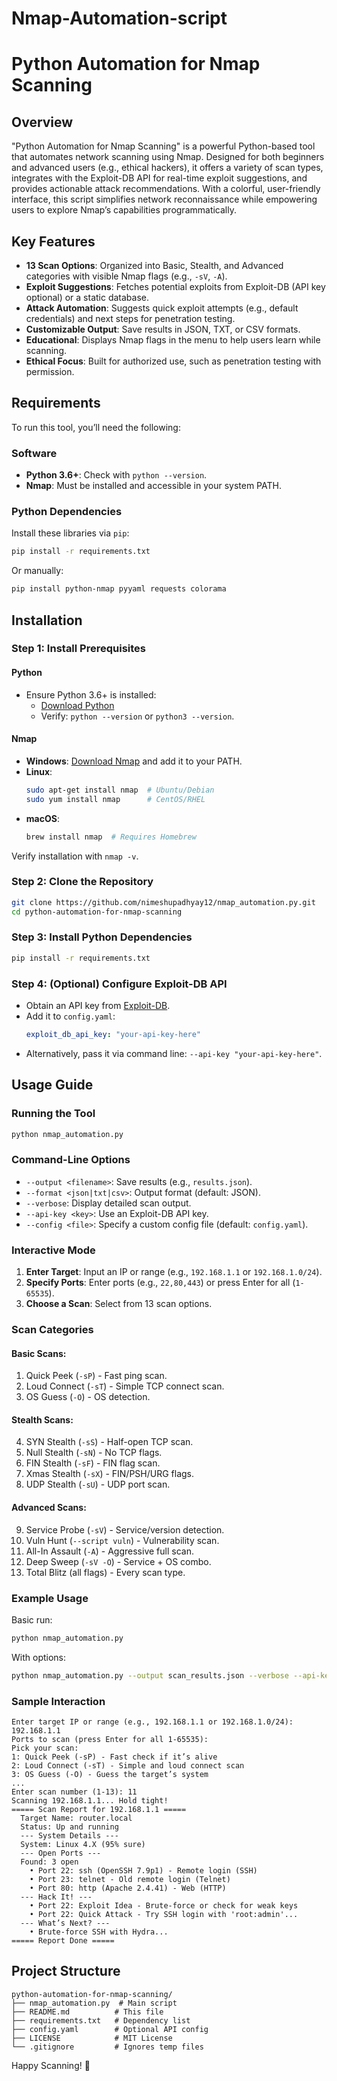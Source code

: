 # Nmap-Automation-script

# Python Automation for Nmap Scanning

## Overview
"Python Automation for Nmap Scanning" is a powerful Python-based tool that automates network scanning using Nmap. Designed for both beginners and advanced users (e.g., ethical hackers), it offers a variety of scan types, integrates with the Exploit-DB API for real-time exploit suggestions, and provides actionable attack recommendations. With a colorful, user-friendly interface, this script simplifies network reconnaissance while empowering users to explore Nmap’s capabilities programmatically.

## Key Features
- **13 Scan Options**: Organized into Basic, Stealth, and Advanced categories with visible Nmap flags (e.g., `-sV`, `-A`).
- **Exploit Suggestions**: Fetches potential exploits from Exploit-DB (API key optional) or a static database.
- **Attack Automation**: Suggests quick exploit attempts (e.g., default credentials) and next steps for penetration testing.
- **Customizable Output**: Save results in JSON, TXT, or CSV formats.
- **Educational**: Displays Nmap flags in the menu to help users learn while scanning.
- **Ethical Focus**: Built for authorized use, such as penetration testing with permission.

## Requirements
To run this tool, you’ll need the following:

### Software
- **Python 3.6+**: Check with `python --version`.
- **Nmap**: Must be installed and accessible in your system PATH.

### Python Dependencies
Install these libraries via `pip`:
```bash
pip install -r requirements.txt
```
Or manually:
```bash
pip install python-nmap pyyaml requests colorama
```

## Installation

### Step 1: Install Prerequisites
#### Python
- Ensure Python 3.6+ is installed:
  - [Download Python](https://www.python.org/downloads/)
  - Verify: `python --version` or `python3 --version`.

#### Nmap
- **Windows**: [Download Nmap](https://nmap.org/download.html) and add it to your PATH.
- **Linux**:
  ```bash
  sudo apt-get install nmap  # Ubuntu/Debian
  sudo yum install nmap      # CentOS/RHEL
  ```
- **macOS**:
  ```bash
  brew install nmap  # Requires Homebrew
  ```
Verify installation with `nmap -v`.

### Step 2: Clone the Repository
```bash
git clone https://github.com/nimeshupadhyay12/nmap_automation.py.git
cd python-automation-for-nmap-scanning
```

### Step 3: Install Python Dependencies
```bash
pip install -r requirements.txt
```

### Step 4: (Optional) Configure Exploit-DB API
- Obtain an API key from [Exploit-DB](https://www.exploit-db.com/).
- Add it to `config.yaml`:
  ```yaml
  exploit_db_api_key: "your-api-key-here"
  ```
- Alternatively, pass it via command line: `--api-key "your-api-key-here"`.

## Usage Guide

### Running the Tool
```bash
python nmap_automation.py
```

### Command-Line Options
- `--output <filename>`: Save results (e.g., `results.json`).
- `--format <json|txt|csv>`: Output format (default: JSON).
- `--verbose`: Display detailed scan output.
- `--api-key <key>`: Use an Exploit-DB API key.
- `--config <file>`: Specify a custom config file (default: `config.yaml`).

### Interactive Mode
1. **Enter Target**: Input an IP or range (e.g., `192.168.1.1` or `192.168.1.0/24`).
2. **Specify Ports**: Enter ports (e.g., `22,80,443`) or press Enter for all (`1-65535`).
3. **Choose a Scan**: Select from 13 scan options.

### Scan Categories
#### Basic Scans:
1. Quick Peek (`-sP`) - Fast ping scan.
2. Loud Connect (`-sT`) - Simple TCP connect scan.
3. OS Guess (`-O`) - OS detection.

#### Stealth Scans:
4. SYN Stealth (`-sS`) - Half-open TCP scan.
5. Null Stealth (`-sN`) - No TCP flags.
6. FIN Stealth (`-sF`) - FIN flag scan.
7. Xmas Stealth (`-sX`) - FIN/PSH/URG flags.
8. UDP Stealth (`-sU`) - UDP port scan.

#### Advanced Scans:
9. Service Probe (`-sV`) - Service/version detection.
10. Vuln Hunt (`--script vuln`) - Vulnerability scan.
11. All-In Assault (`-A`) - Aggressive full scan.
12. Deep Sweep (`-sV -O`) - Service + OS combo.
13. Total Blitz (all flags) - Every scan type.

### Example Usage
Basic run:
```bash
python nmap_automation.py
```
With options:
```bash
python nmap_automation.py --output scan_results.json --verbose --api-key "your-api-key"
```

### Sample Interaction
```
Enter target IP or range (e.g., 192.168.1.1 or 192.168.1.0/24): 192.168.1.1
Ports to scan (press Enter for all 1-65535):
Pick your scan:
1: Quick Peek (-sP) - Fast check if it’s alive
2: Loud Connect (-sT) - Simple and loud connect scan
3: OS Guess (-O) - Guess the target’s system
...
Enter scan number (1-13): 11
Scanning 192.168.1.1... Hold tight!
===== Scan Report for 192.168.1.1 =====
  Target Name: router.local
  Status: Up and running
  --- System Details ---
  System: Linux 4.X (95% sure)
  --- Open Ports ---
  Found: 3 open
    • Port 22: ssh (OpenSSH 7.9p1) - Remote login (SSH)
    • Port 23: telnet - Old remote login (Telnet)
    • Port 80: http (Apache 2.4.41) - Web (HTTP)
  --- Hack It! ---
    • Port 22: Exploit Idea - Brute-force or check for weak keys
    • Port 22: Quick Attack - Try SSH login with 'root:admin'...
  --- What’s Next? ---
    • Brute-force SSH with Hydra...
===== Report Done =====
```

## Project Structure
```
python-automation-for-nmap-scanning/
├── nmap_automation.py  # Main script
├── README.md          # This file
├── requirements.txt   # Dependency list
├── config.yaml        # Optional API config
├── LICENSE            # MIT License
└── .gitignore         # Ignores temp files
```

Happy Scanning! 🚀
